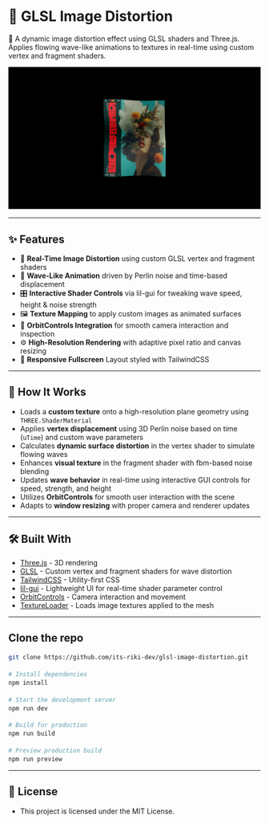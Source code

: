 # 🌊 GLSL Image Distortion

🎥 A dynamic image distortion effect using GLSL shaders and Three.js. Applies flowing wave-like animations to textures in real-time using custom vertex and fragment shaders.

[![HomeSS](public/heropage.png)](https://glsl-image-distortion.vercel.app/)

---

## ✨ Features

- 🎥 **Real-Time Image Distortion** using custom GLSL vertex and fragment shaders
- 🌊 **Wave-Like Animation** driven by Perlin noise and time-based displacement
- 🎛️ **Interactive Shader Controls** via lil-gui for tweaking wave speed, height & noise strength
- 🖼️ **Texture Mapping** to apply custom images as animated surfaces
- 🧭 **OrbitControls Integration** for smooth camera interaction and inspection
- ⚙️ **High-Resolution Rendering** with adaptive pixel ratio and canvas resizing
- 💅 **Responsive Fullscreen** Layout styled with TailwindCSS

---

## 🧠 How It Works

- Loads a **custom texture** onto a high-resolution plane geometry using `THREE.ShaderMaterial`
- Applies **vertex displacement** using 3D Perlin noise based on time (`uTime`) and custom wave parameters
- Calculates **dynamic surface distortion** in the vertex shader to simulate flowing waves
- Enhances **visual texture** in the fragment shader with fbm-based noise blending
- Updates **wave behavior** in real-time using interactive GUI controls for speed, strength, and height
- Utilizes **OrbitControls** for smooth user interaction with the scene
- Adapts to **window resizing** with proper camera and renderer updates

---

## 🛠️ Built With

- [Three.js](https://threejs.org/) - 3D rendering
- [GLSL](https://thebookofshaders.com/) - Custom vertex and fragment shaders for wave distortion
- [TailwindCSS](https://tailwindcss.com/) - Utility-first CSS
- [lil-gui](https://github.com/georgealways/lil-gui) - Lightweight UI for real-time shader parameter control
- [OrbitControls](https://threejs.org/docs/#examples/en/controls/OrbitControls) - Camera interaction and movement
- [TextureLoader](https://threejs.org/docs/#api/en/loaders/TextureLoader) - Loads image textures applied to the mesh

---

## Clone the repo

```bash
git clone https://github.com/its-riki-dev/glsl-image-distortion.git

# Install dependencies
npm install

# Start the development server
npm run dev

# Build for production
npm run build

# Preview production build
npm run preview
```

---

## 📄 License

- This project is licensed under the MIT License.
